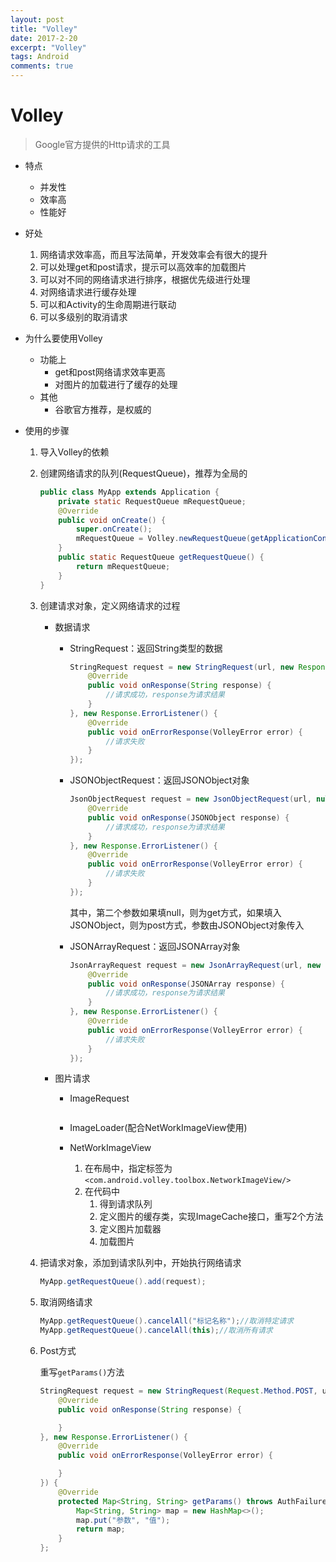 ```yaml
---
layout: post
title: "Volley"
date: 2017-2-20
excerpt: "Volley"
tags: Android
comments: true
---
```


# Volley
>Google官方提供的Http请求的工具

- 特点
	- 并发性
	- 效率高
	- 性能好

- 好处
	1. 网络请求效率高，而且写法简单，开发效率会有很大的提升
	2. 可以处理get和post请求，提示可以高效率的加载图片
	3. 可以对不同的网络请求进行排序，根据优先级进行处理
	4. 对网络请求进行缓存处理
	5. 可以和Activity的生命周期进行联动
	6. 可以多级别的取消请求

- 为什么要使用Volley
	- 功能上
		- get和post网络请求效率更高
		- 对图片的加载进行了缓存的处理
	- 其他
		- 谷歌官方推荐，是权威的

- 使用的步骤
	1. 导入Volley的依赖
	2. 创建网络请求的队列(RequestQueue)，推荐为全局的
		
		```java
		public class MyApp extends Application {
		    private static RequestQueue mRequestQueue;
		    @Override
		    public void onCreate() {
		        super.onCreate();
		        mRequestQueue = Volley.newRequestQueue(getApplicationContext());
		    }
		    public static RequestQueue getRequestQueue() {
		        return mRequestQueue;
		    }
		}
		```
		
	3. 创建请求对象，定义网络请求的过程
		- 数据请求
			- StringRequest：返回String类型的数据
				
				```java
				StringRequest request = new StringRequest(url, new Response.Listener<String>() {
				    @Override
				    public void onResponse(String response) {
				        //请求成功，response为请求结果
				    }
				}, new Response.ErrorListener() {
				    @Override
				    public void onErrorResponse(VolleyError error) {
				        //请求失败
				    }
				});
				```
				
			- JSONObjectRequest：返回JSONObject对象

				```java
				JsonObjectRequest request = new JsonObjectRequest(url, null, new Response.Listener<JSONObject>() {
				    @Override
				    public void onResponse(JSONObject response) {
				        //请求成功，response为请求结果
				    }
				}, new Response.ErrorListener() {
				    @Override
				    public void onErrorResponse(VolleyError error) {
				        //请求失败
				    }
				});
				```
				
				其中，第二个参数如果填null，则为get方式，如果填入JSONObject，则为post方式，参数由JSONObject对象传入
				
			- JSONArrayRequest：返回JSONArray对象
				
				```java
				JsonArrayRequest request = new JsonArrayRequest(url, new Response.Listener<JSONArray>() {
				    @Override
				    public void onResponse(JSONArray response) {
				        //请求成功，response为请求结果
				    }
				}, new Response.ErrorListener() {
				    @Override
				    public void onErrorResponse(VolleyError error) {
				        //请求失败
				    }
				});
				```
				
		- 图片请求
			- ImageRequest
				
				```java
				
				```
				
			- ImageLoader(配合NetWorkImageView使用)
			- NetWorkImageView
				1. 在布局中，指定标签为``<com.android.volley.toolbox.NetworkImageView/>``
				2. 在代码中
					1. 得到请求队列
					2. 定义图片的缓存类，实现ImageCache接口，重写2个方法
					3. 定义图片加载器
					4. 加载图片
				
	4. 把请求对象，添加到请求队列中，开始执行网络请求
		
		```java
		MyApp.getRequestQueue().add(request);
		```
		
	5. 取消网络请求
		
		```java
		MyApp.getRequestQueue().cancelAll("标记名称");//取消特定请求
		MyApp.getRequestQueue().cancelAll(this);//取消所有请求
		```
		
	6. Post方式
		
		重写``getParams()``方法
		
		```java
		StringRequest request = new StringRequest(Request.Method.POST, url, new Response.Listener<String>() {
		    @Override
		    public void onResponse(String response) {
		
		    }
		}, new Response.ErrorListener() {
		    @Override
		    public void onErrorResponse(VolleyError error) {
		
		    }
		}) {
		    @Override
		    protected Map<String, String> getParams() throws AuthFailureError {
		        Map<String, String> map = new HashMap<>();
		        map.put("参数", "值");
		        return map;
		    }
		};
		```
